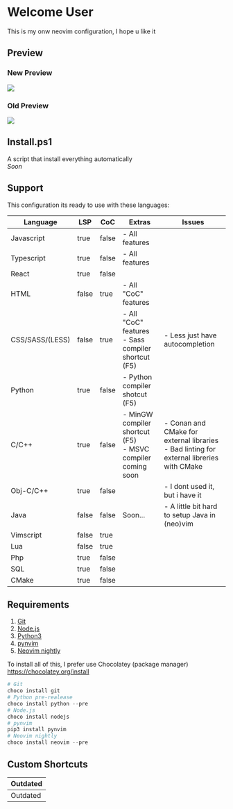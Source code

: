 # Welcome User

This is my onw neovim configuration, I hope u like it

## Preview

### New Preview

![](https://github.com/sssimxn/nvim4win/blob/dev/newpreview.png)

### Old Preview

![](https://github.com/sssimxn/nvim4win/blob/dev/preview.png)

## Install.ps1

A script that install everything automatically \
*Soon*

## Support

This configuration its ready to use with these languages:

<div align="center">
<table>
	<thead>
		<tr>
			<th>Language</th>
			<th>LSP</th>
			<th>CoC</th>
			<th>Extras</th>
			<th>Issues</th>
		</tr>
	</thead>
	<tbody>
		<tr>
			<td>Javascript</td>
			<td>true</td>
			<td>false</td>
			<td>- All features</td>
			<td></td>
		</tr>
		<tr>
			<td>Typescript</td>
			<td>true</td>
			<td>false</td>
			<td>- All features</td>
			<td></td>
		</tr>
			<td>React</td>
			<td>true</td>
			<td>false</td>
			<td></td>
			<td></td>
		</tr>
		<tr>
			<td>HTML</td>
			<td>false</td>
			<td>true</td>
			<td>- All "CoC" features</td>
			<td></td>
		</tr>
		<tr>
			<td>CSS/SASS/(LESS)</td>
			<td>false</td>
			<td>true</td>
			<td>- All "CoC" features <br>- Sass compiler shortcut (F5)</td>
			<td>- Less just have autocompletion</td>
		</tr>
		<tr>
			<td>Python</td>
			<td>true</td>
			<td>false</td>
			<td>- Python compiler shotcut (F5)</td>
			<td></td>
		</tr>
		<tr>
			<td>C/C++</td>
			<td>true</td>
			<td>false</td>
			<td>- MinGW compiler shortcut (F5) <br> - MSVC compiler coming soon</td>
			<td>- Conan and CMake for external libraries<br>- Bad linting for external libreries with CMake</td>
		</tr>
		<tr>
			<td>Obj-C/C++</td>
			<td>true</td>
			<td>false</td>
			<td></td>
			<td>- I dont used it, but i have it</td>
		</tr>
		<tr>
			<td>Java</td>
			<td>false</td>
			<td>false</td>
			<td>Soon...</td>
			<td>- A little bit hard to setup Java in (neo)vim</td>
		</tr>
		<tr>
			<td>Vimscript</td>
			<td>false</td>
			<td>true</td>
			<td></td>
			<td></td>
		</tr>
		<tr>
			<td>Lua</td>
			<td>false</td>
			<td>true</td>
			<td></td>
			<td></td>
		</tr>
		<tr>
			<td>Php</td>
			<td>true</td>
			<td>false</td>
			<td></td>
			<td></td>
		</tr>
		<tr>
			<td>SQL</td>
			<td>true</td>
			<td>false</td>
			<td></td>
			<td></td>
		</tr>
		<tr>
			<td>CMake</td>
			<td>true</td>
			<td>false</td>
			<td></td>
			<td></td>
		</tr>
	</tbody>
</table>
</div>

## Requirements

1. [Git](https://git-scm.com/downloads)
2. [Node.js](https://nodejs.org/es/download/)
3. [Python3](https://www.python.org/downloads/)
4. [pynvim](https://github.com/neovim/pynvim)
5. [Neovim nightly](https://github.com/neovim/neovim/releases/tag/nightly)

To install all of this, I prefer use Chocolatey (package manager)
https://chocolatey.org/install

```powershell
# Git
choco install git
# Python pre-realease
choco install python --pre
# Node.js
choco install nodejs
# pynvim
pip3 install pynvim
# Neovim nightly
choco install neovim --pre
```

## Custom Shortcuts

<table>
	<thead>
		<tr>
			<th>Outdated</th>
		</tr>
	</thead>
	<tbody>
		<tr>
			<td>Outdated</td>
		</tr>
	</tbody>
</table>
